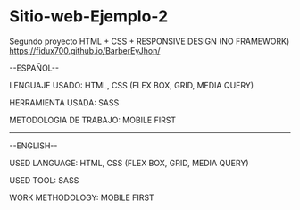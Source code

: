 # Sitio-web-Ejemplo-2
Segundo proyecto HTML + CSS + RESPONSIVE DESIGN (NO FRAMEWORK)
https://fidux700.github.io/BarberEyJhon/


--ESPAÑOL--

LENGUAJE USADO:
HTML, CSS (FLEX BOX, GRID, MEDIA QUERY)

HERRAMIENTA USADA:
SASS

METODOLOGIA DE TRABAJO:
MOBILE FIRST


-----------------------------------------------------------------------------------------------

--ENGLISH--

USED LANGUAGE:
HTML, CSS (FLEX BOX, GRID, MEDIA QUERY)


USED TOOL:
SASS


WORK METHODOLOGY:
MOBILE FIRST
